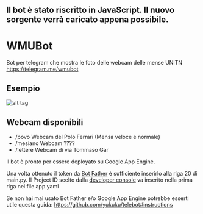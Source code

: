 ## Il bot è stato riscritto in JavaScript. Il nuovo sorgente verrà caricato appena possibile.

# WMUBot
Bot per telegram che mostra le foto delle webcam delle mense UNITN
https://telegram.me/wmubot
## Esempio
![alt tag](http://i.imgur.com/WxneQei.png?1)

## Webcam disponibili
- /povo Webcam del Polo Ferrari (Mensa veloce e normale)
- /mesiano Webcam ????
- /lettere Webcam di via Tommaso Gar

Il bot è pronto per essere deployato su Google App Engine. 

Una volta ottenuto il token da [Bot Father](https://telegram.me/botfather) è sufficiente inserirlo alla riga 20 di main.py.
Il Project ID scelto dalla [developer console](https://console.developers.google.com/project) va inserito nella prima riga nel file app.yaml

Se non hai mai usato Bot Father e/o Google App Engine potrebbe esserti utile questa guida: https://github.com/yukuku/telebot#instructions
